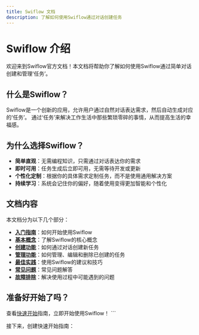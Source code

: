 ```yaml
---
title: Swiflow 文档
description: 了解如何使用Swiflow通过对话创建任务
---
```


# Swiflow 介绍

欢迎来到Swiflow官方文档！本文档将帮助你了解如何使用Swiflow通过简单对话创建和管理‘任务’。

## 什么是Swiflow？

Swiflow是一个创新的应用，允许用户通过自然对话表达需求，然后自动生成对应的‘任务’。
通过‘任务’来解决工作生活中那些繁琐零碎的事情，从而提高生活的幸福感。

## 为什么选择Swiflow？

- **简单直观**：无需编程知识，只需通过对话表达你的需求
- **即时可用**：任务生成后立即可用，无需等待开发或更新
- **个性化定制**：根据你的具体需求定制任务，而不是使用通用解决方案
- **持续学习**：系统会记住你的偏好，随着使用变得更加智能和个性化

## 文档内容

本文档分为以下几个部分：

- **[入门指南](/docs/getting-started)**：如何开始使用Swiflow
- **[基本概念](/docs/concepts)**：了解Swiflow的核心概念
- **[创建功能](/docs/creating-features)**：如何通过对话创建新任务
- **[管理功能](/docs/managing-features)**：如何管理、编辑和删除已创建的任务
- **[最佳实践](/docs/best-practices)**：使用Swiflow的建议和技巧
- **[常见问题](/docs/faq)**：常见问题解答
- **[故障排除](/docs/troubleshooting)**：解决使用过程中可能遇到的问题

## 准备好开始了吗？

查看[快速开始](/docs/getting-started)指南，立即开始使用Swiflow！
\`\`\`

接下来，创建快速开始指南：
